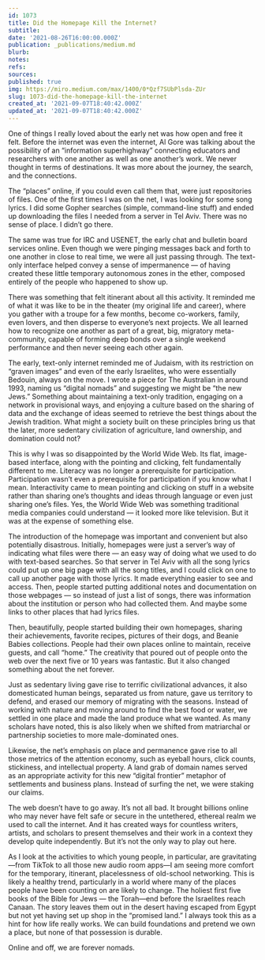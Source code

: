 ```yaml
---
id: 1073
title: Did the Homepage Kill the Internet?
subtitle: 
date: '2021-08-26T16:00:00.000Z'
publication: _publications/medium.md
blurb: 
notes: 
refs: 
sources: 
published: true
img: https://miro.medium.com/max/1400/0*Qzf7SUbPlsda-ZUr
slug: 1073-did-the-homepage-kill-the-internet
created_at: '2021-09-07T18:40:42.000Z'
updated_at: '2021-09-07T18:40:42.000Z'
---
```

One of things I really loved about the early net was how open and free it felt. Before the internet was even the internet, Al Gore was talking about the possibility of an “information superhighway” connecting educators and researchers with one another as well as one another’s work. We never thought in terms of destinations. It was more about the journey, the search, and the connections.

The “places” online, if you could even call them that, were just repositories of files. One of the first times I was on the net, I was looking for some song lyrics. I did some Gopher searches (simple, command-line stuff) and ended up downloading the files I needed from a server in Tel Aviv. There was no sense of place. I didn’t go there.

The same was true for IRC and USENET, the early chat and bulletin board services online. Even though we were pinging messages back and forth to one another in close to real time, we were all just passing through. The text-only interface helped convey a sense of impermanence — of having created these little temporary autonomous zones in the ether, composed entirely of the people who happened to show up.

There was something that felt itinerant about all this activity. It reminded me of what it was like to be in the theater (my original life and career), where you gather with a troupe for a few months, become co-workers, family, even lovers, and then disperse to everyone’s next projects. We all learned how to recognize one another as part of a great, big, migratory meta-community, capable of forming deep bonds over a single weekend performance and then never seeing each other again.

The early, text-only internet reminded me of Judaism, with its restriction on “graven images” and even of the early Israelites, who were essentially Bedouin, always on the move. I wrote a piece for The Australian in around 1993, naming us “digital nomads” and suggesting we might be “the new Jews.” Something about maintaining a text-only tradition, engaging on a network in provisional ways, and enjoying a culture based on the sharing of data and the exchange of ideas seemed to retrieve the best things about the Jewish tradition. What might a society built on these principles bring us that the later, more sedentary civilization of agriculture, land ownership, and domination could not?

This is why I was so disappointed by the World Wide Web. Its flat, image-based interface, along with the pointing and clicking, felt fundamentally different to me. Literacy was no longer a prerequisite for participation. Participation wasn’t even a prerequisite for participation if you know what I mean. Interactivity came to mean pointing and clicking on stuff in a website rather than sharing one’s thoughts and ideas through language or even just sharing one’s files. Yes, the World Wide Web was something traditional media companies could understand — it looked more like television. But it was at the expense of something else.

The introduction of the homepage was important and convenient but also potentially disastrous. Initially, homepages were just a server’s way of indicating what files were there — an easy way of doing what we used to do with text-based searches. So that server in Tel Aviv with all the song lyrics could put up one big page with all the song titles, and I could click on one to call up another page with those lyrics. It made everything easier to see and access. Then, people started putting additional notes and documentation on those webpages — so instead of just a list of songs, there was information about the institution or person who had collected them. And maybe some links to other places that had lyrics files.

Then, beautifully, people started building their own homepages, sharing their achievements, favorite recipes, pictures of their dogs, and Beanie Babies collections. People had their own places online to maintain, receive guests, and call “home.” The creativity that poured out of people onto the web over the next five or 10 years was fantastic. But it also changed something about the net forever.

Just as sedentary living gave rise to terrific civilizational advances, it also domesticated human beings, separated us from nature, gave us territory to defend, and erased our memory of migrating with the seasons. Instead of working with nature and moving around to find the best food or water, we settled in one place and made the land produce what we wanted. As many scholars have noted, this is also likely when we shifted from matriarchal or partnership societies to more male-dominated ones.

Likewise, the net’s emphasis on place and permanence gave rise to all those metrics of the attention economy, such as eyeball hours, click counts, stickiness, and intellectual property. A land grab of domain names served as an appropriate activity for this new “digital frontier” metaphor of settlements and business plans. Instead of surfing the net, we were staking our claims.

The web doesn’t have to go away. It’s not all bad. It brought billions online who may never have felt safe or secure in the untethered, ethereal realm we used to call the internet. And it has created ways for countless writers, artists, and scholars to present themselves and their work in a context they develop quite independently. But it’s not the only way to play out here.

As I look at the activities to which young people, in particular, are gravitating—from TikTok to all those new audio room apps—I am seeing more comfort for the temporary, itinerant, placelessness of old-school networking. This is likely a healthy trend, particularly in a world where many of the places people have been counting on are likely to change.
The holiest first five books of the Bible for Jews — the Torah—end before the Israelites reach Canaan. The story leaves them out in the desert having escaped from Egypt but not yet having set up shop in the “promised land.” I always took this as a hint for how life really works. We can build foundations and pretend we own a place, but none of that possession is durable.

Online and off, we are forever nomads.
